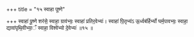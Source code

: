 +++
title = "१५ स्वाहा पूष्णे"

+++
स्वाहा॑ पू॒ष्णे शर॑से॒ स्वाहा॒ ग्राव॑भ्यः॒ स्वाहा॑ प्रतिर॒वेभ्यः॑। स्वाहा॑ पि॒तृभ्य॑ऽ ऊ॒र्ध्वब॑र्हिर्भ्यो घर्म॒पावभ्यः॒ स्वाहा॒ द्यावा॑पृथि॒वीभ्या॒ँ स्वाहा॒ विश्वे॑भ्यो दे॒वेभ्यः॑ ॥१५ ॥